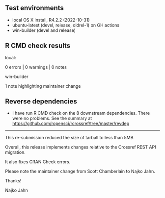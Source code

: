## Test environments

* local OS X install, R4.2.2 (2022-10-31)
* ubuntu-latest (devel, release, oldrel-1) on GH actions
* win-builder (devel and release)

## R CMD check results

local:

0 errors | 0 warnings | 0 notes

win-builder

1 note highlighting maintainer change

## Reverse dependencies

* I have run R CMD check on the 8 downstream dependencies. There were no problems. See the summary at <https://github.com/ropensci/rcrossref/tree/master/revdep>

-------

This re-submission reduced the size of tarball to less than  5MB.

Overall, this release implements changes relative to the Crossref REST API migration.

It also fixes CRAN Check errors.

Please note the maintainer change from Scott Chamberlain to Najko Jahn.

Thanks!

Najko Jahn
